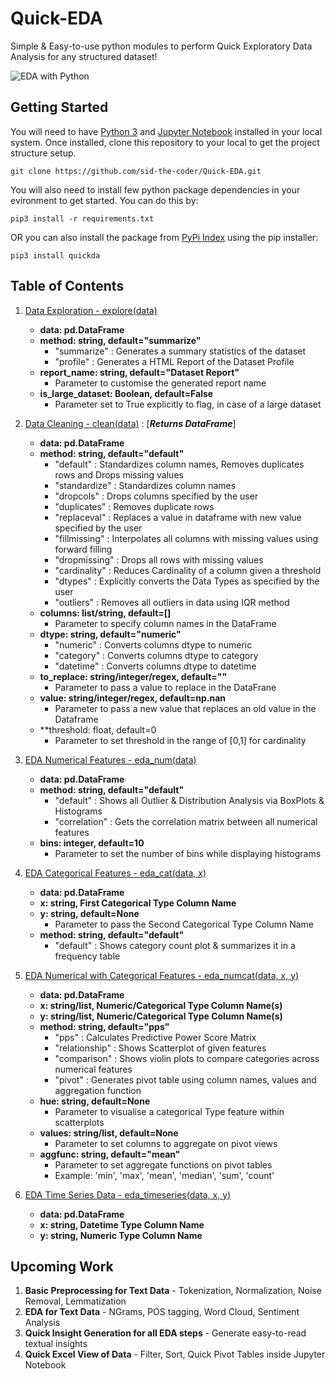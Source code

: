# Quick-EDA

Simple & Easy-to-use python modules to perform Quick Exploratory Data Analysis for any structured dataset!

![EDA with Python](https://miro.medium.com/max/1400/1*Ptv1_9wX9O2Rm2IBklyufw.png)

## Getting Started

You will need to have [Python 3](https://www.python.org) and [Jupyter Notebook](https://jupyter.org) installed in your local system. Once installed, clone this repository to your local to get the project structure setup.
```
git clone https://github.com/sid-the-coder/Quick-EDA.git
```

You will also need to install few python package dependencies in your evironment to get started. You can do this by:
```
pip3 install -r requirements.txt
```

OR you can also install the package from [PyPi Index](https://pypi.org) using the pip installer:
```
pip3 install quickda
```

## Table of Contents

1. [Data Exploration - explore(data)](https://github.com/sid-the-coder/Quick-EDA#data-exploration)
    - **data: pd.DataFrame**
    - **method: string, default="summarize"**
        - "summarize" : Generates a summary statistics of the dataset
        - "profile" : Generates a HTML Report of the Dataset Profile
    - **report_name: string, default="Dataset Report"**
        - Parameter to customise the generated report name
    - **is_large_dataset: Boolean, default=False**
        - Parameter set to True explicitly to flag, in case of a large dataset 
    
2. [Data Cleaning - clean(data)](https://github.com/sid-the-coder/Quick-EDA#data-cleaning) : [***Returns DataFrame***]
    - **data: pd.DataFrame**
    - **method: string, default="default"**
        - "default" : Standardizes column names, Removes duplicates rows and Drops missing values
        - "standardize" : Standardizes column names
        - "dropcols" : Drops columns specified by the user
        - "duplicates" : Removes duplicate rows
        - "replaceval" : Replaces a value in dataframe with new value specified by the user
        - "fillmissing" : Interpolates all columns with missing values using forward filling
        - "dropmissing" : Drops all rows with missing values
        - "cardinality" : Reduces Cardinality of a column given a threshold
        - "dtypes" : Explicitly converts the Data Types as specified by the user
        - "outliers" : Removes all outliers in data using IQR method
    - **columns: list/string, default=[]**
        - Parameter to specify column names in the DataFrame
    - **dtype: string, default="numeric"**
        - "numeric" : Converts columns dtype to numeric
        - "category" : Converts columns dtype to category
        - "datetime" : Converts columns dtype to datetime
    - **to_replace: string/integer/regex, default=""**
        - Parameter to pass a value to replace in the DataFrane
    - **value: string/integer/regex, default=np.nan**
        - Parameter to pass a new value that replaces an old value in the Dataframe
    - **threshold: float, default=0
        - Parameter to set threshold in the range of [0,1] for cardinality
    
3. [EDA Numerical Features - eda_num(data)](https://github.com/sid-the-coder/Quick-EDA#eda-numerical-features)
    - **data: pd.DataFrame**
    - **method: string, default="default"**
        - "default" : Shows all Outlier & Distribution Analysis via BoxPlots & Histograms
        - "correlation" : Gets the correlation matrix between all numerical features
    - **bins: integer, default=10**
        - Parameter to set the number of bins while displaying histograms
    
4. [EDA Categorical Features - eda_cat(data, x)](https://github.com/sid-the-coder/Quick-EDA#eda-categorical-features)
    - **data: pd.DataFrame**
    - **x: string, First Categorical Type Column Name**
    - **y: string, default=None**
        - Parameter to pass the Second Categorical Type Column Name
    - **method: string, default="default"**
        - "default" : Shows category count plot & summarizes it in a frequency table
    
5. [EDA Numerical with Categorical Features - eda_numcat(data, x, y)](https://github.com/sid-the-coder/Quick-EDA#eda-numerical-with-categorical-features)
    - **data: pd.DataFrame**
    - **x: string/list, Numeric/Categorical Type Column Name(s)**
    - **y: string/list, Numeric/Categorical Type Column Name(s)**
    - **method: string, default="pps"**
        - "pps" : Calculates Predictive Power Score Matrix
        - "relationship" : Shows Scatterplot of given features
        - "comparison" : Shows violin plots to compare categories across numerical features
        - "pivot" : Generates pivot table using column names, values and aggregation function
    - **hue: string, default=None**
        - Parameter to visualise a categorical Type feature within scatterplots
    - **values: string/list, default=None**
        - Parameter to set columns to aggregate on pivot views
    - **aggfunc: string, default="mean"**
        - Parameter to set aggregate functions on pivot tables 
        - Example: 'min', 'max', 'mean', 'median', 'sum', 'count'
    
6. [EDA Time Series Data - eda_timeseries(data, x, y)](https://github.com/sid-the-coder/Quick-EDA#explore-time-series-data)
    - **data: pd.DataFrame**
    - **x: string, Datetime Type Column Name**
    - **y: string, Numeric Type Column Name**
    

## Upcoming Work

1. **Basic Preprocessing for Text Data** - Tokenization, Normalization, Noise Removal, Lemmatization 
2. **EDA for Text Data** - NGrams, POS tagging, Word Cloud, Sentiment Analysis
3. **Quick Insight Generation for all EDA steps** - Generate easy-to-read textual insights
3. **Quick Excel View of Data** - Filter, Sort, Quick Pivot Tables inside Jupyter Notebook